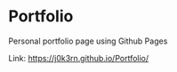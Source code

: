 # Portfolio
 Personal portfolio page using Github Pages

 Link: https://j0k3rn.github.io/Portfolio/
